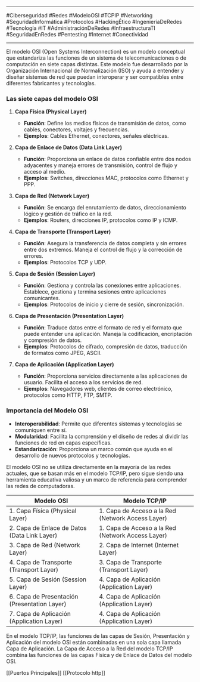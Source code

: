 
---

#Ciberseguridad #Redes #ModeloOSI #TCPIP #Networking #SeguridadInformática #Protocolos #HackingÉtico #IngenieríaDeRedes #Tecnología #IT #AdministraciónDeRedes #InfraestructuraTI #SeguridadEnRedes #Pentesting #Internet #Conectividad

---
El modelo OSI (Open Systems Interconnection) es un modelo conceptual que estandariza las funciones de un sistema de telecomunicaciones o de computación en siete capas distintas. Este modelo fue desarrollado por la Organización Internacional de Normalización (ISO) y ayuda a entender y diseñar sistemas de red que puedan interoperar y ser compatibles entre diferentes fabricantes y tecnologías.

### Las siete capas del modelo OSI

1. **Capa Física (Physical Layer)**
   - **Función**: Define los medios físicos de transmisión de datos, como cables, conectores, voltajes y frecuencias. 
   - **Ejemplos**: Cables Ethernet, conectores, señales eléctricas.

2. **Capa de Enlace de Datos (Data Link Layer)**
   - **Función**: Proporciona un enlace de datos confiable entre dos nodos adyacentes y maneja errores de transmisión, control de flujo y acceso al medio.
   - **Ejemplos**: Switches, direcciones MAC, protocolos como Ethernet y PPP.

3. **Capa de Red (Network Layer)**
   - **Función**: Se encarga del enrutamiento de datos, direccionamiento lógico y gestión de tráfico en la red.
   - **Ejemplos**: Routers, direcciones IP, protocolos como IP y ICMP.

4. **Capa de Transporte (Transport Layer)**
   - **Función**: Asegura la transferencia de datos completa y sin errores entre dos extremos. Maneja el control de flujo y la corrección de errores.
   - **Ejemplos**: Protocolos TCP y UDP.

5. **Capa de Sesión (Session Layer)**
   - **Función**: Gestiona y controla las conexiones entre aplicaciones. Establece, gestiona y termina sesiones entre aplicaciones comunicantes.
   - **Ejemplos**: Protocolos de inicio y cierre de sesión, sincronización.

6. **Capa de Presentación (Presentation Layer)**
   - **Función**: Traduce datos entre el formato de red y el formato que puede entender una aplicación. Maneja la codificación, encriptación y compresión de datos.
   - **Ejemplos**: Protocolos de cifrado, compresión de datos, traducción de formatos como JPEG, ASCII.

7. **Capa de Aplicación (Application Layer)**
   - **Función**: Proporciona servicios directamente a las aplicaciones de usuario. Facilita el acceso a los servicios de red.
   - **Ejemplos**: Navegadores web, clientes de correo electrónico, protocolos como HTTP, FTP, SMTP.

### Importancia del Modelo OSI

- **Interoperabilidad**: Permite que diferentes sistemas y tecnologías se comuniquen entre sí.
- **Modularidad**: Facilita la comprensión y el diseño de redes al dividir las funciones de red en capas específicas.
- **Estandarización**: Proporciona un marco común que ayuda en el desarrollo de nuevos protocolos y tecnologías.

El modelo OSI no se utiliza directamente en la mayoría de las redes actuales, que se basan más en el modelo TCP/IP, pero sigue siendo una herramienta educativa valiosa y un marco de referencia para comprender las redes de computadoras.

| **Modelo OSI**                       | **Modelo TCP/IP**             |
|--------------------------------------|-------------------------------|
| 1. Capa Física (Physical Layer)      | 1. Capa de Acceso a la Red (Network Access Layer) |
| 2. Capa de Enlace de Datos (Data Link Layer) | 1. Capa de Acceso a la Red (Network Access Layer) |
| 3. Capa de Red (Network Layer)       | 2. Capa de Internet (Internet Layer) |
| 4. Capa de Transporte (Transport Layer) | 3. Capa de Transporte (Transport Layer) |
| 5. Capa de Sesión (Session Layer)    | 4. Capa de Aplicación (Application Layer) |
| 6. Capa de Presentación (Presentation Layer) | 4. Capa de Aplicación (Application Layer) |
| 7. Capa de Aplicación (Application Layer) | 4. Capa de Aplicación (Application Layer) |

En el modelo TCP/IP, las funciones de las capas de Sesión, Presentación y Aplicación del modelo OSI están combinadas en una sola capa llamada Capa de Aplicación. La Capa de Acceso a la Red del modelo TCP/IP combina las funciones de las capas Física y de Enlace de Datos del modelo OSI.




[[Puertos Principales]]
[[Protocolo http]]